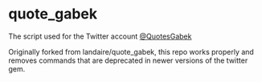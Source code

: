 quote_gabek
===========

The script used for the Twitter account [@QuotesGabek](http://twitter.com/QuotesGabek)

Originally forked from landaire/quote_gabek, this repo works properly and removes commands that are deprecated in newer versions of the twitter gem.
